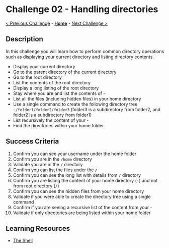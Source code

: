 # Challenge 02 - Handling directories

[< Previous Challenge](./Challenge-01.md) - **[Home](../README.md)** - [Next Challenge >](./Challenge-03.md)

## Description

In this challenge you will learn how to perform common directory operations such as displaying your current directory and listing directory contents.

- Display your current directory
- Go to the parent directory of the current directory
- Go to the root directory
- List the contents of the root directory
- Display a long listing of the root directory
- Stay where you are and list the contents of `~`
- List all the files (including hidden files) in your home directory
- Use a single command to create the following directory tree `~/folder1/folder2/folder3` (folder3 is a subdirectory from folder2, and folder2 is a subdirectory from folder1)
- List recursively the content of your `~` 
- Find the directories within your home folder

## Success Criteria

1. Confirm you can see your username under the home folder
2. Confirm you are in the `/home` directory 
3. Validate you are in the `/` directory
4. Confirm you can list the files under the `/`
5. Confirm you can see the long list with details from `/` directory
6. Confirm you are listing the content of your home directory (`~`) and not from root directory (`/`)
7. Confirm you can see the hidden files from your home directory
8. Validate if you were able to create the directory tree using a single command
9. Confirm if you are seeing a recursive list of the content from your `~` 
10. Validate if only directories are being listed within your home folder

## Learning Resources

- [The Shell](https://linuxjourney.com/lesson/the-shell)

